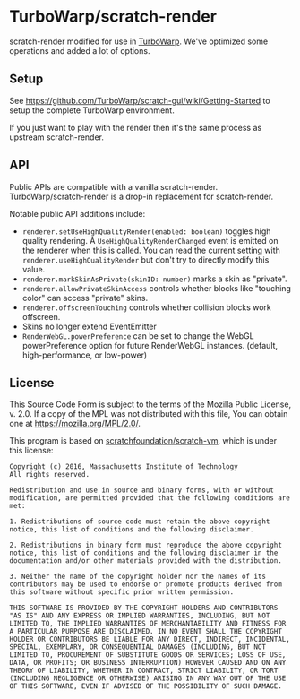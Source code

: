 # TurboWarp/scratch-render

scratch-render modified for use in [TurboWarp](https://turbowarp.org/). We've optimized some operations and added a lot of options.

## Setup

See https://github.com/TurboWarp/scratch-gui/wiki/Getting-Started to setup the complete TurboWarp environment.

If you just want to play with the render then it's the same process as upstream scratch-render.

## API

Public APIs are compatible with a vanilla scratch-render. TurboWarp/scratch-render is a drop-in replacement for scratch-render.

Notable public API additions include:

- `renderer.setUseHighQualityRender(enabled: boolean)` toggles high quality rendering. A `UseHighQualityRenderChanged` event is emitted on the renderer when this is called. You can read the current setting with `renderer.useHighQualityRender` but don't try to directly modify this value.
- `renderer.markSkinAsPrivate(skinID: number)` marks a skin as "private".
- `renderer.allowPrivateSkinAccess` controls whether blocks like "touching color" can access "private" skins.
- `renderer.offscreenTouching` controls whether collision blocks work offscreen.
- Skins no longer extend EventEmitter
- `RenderWebGL.powerPreference` can be set to change the WebGL powerPreference option for future RenderWebGL instances. (default, high-performance, or low-power)

## License

This Source Code Form is subject to the terms of the Mozilla Public License, v. 2.0. If a copy of the MPL was not distributed with this file, You can obtain one at https://mozilla.org/MPL/2.0/.

This program is based on [scratchfoundation/scratch-vm](https://github.com/scratchfoundation/scratch-vm), which is under this license:

```
Copyright (c) 2016, Massachusetts Institute of Technology
All rights reserved.

Redistribution and use in source and binary forms, with or without modification, are permitted provided that the following conditions are met:

1. Redistributions of source code must retain the above copyright notice, this list of conditions and the following disclaimer.

2. Redistributions in binary form must reproduce the above copyright notice, this list of conditions and the following disclaimer in the documentation and/or other materials provided with the distribution.

3. Neither the name of the copyright holder nor the names of its contributors may be used to endorse or promote products derived from this software without specific prior written permission.

THIS SOFTWARE IS PROVIDED BY THE COPYRIGHT HOLDERS AND CONTRIBUTORS "AS IS" AND ANY EXPRESS OR IMPLIED WARRANTIES, INCLUDING, BUT NOT LIMITED TO, THE IMPLIED WARRANTIES OF MERCHANTABILITY AND FITNESS FOR A PARTICULAR PURPOSE ARE DISCLAIMED. IN NO EVENT SHALL THE COPYRIGHT HOLDER OR CONTRIBUTORS BE LIABLE FOR ANY DIRECT, INDIRECT, INCIDENTAL, SPECIAL, EXEMPLARY, OR CONSEQUENTIAL DAMAGES (INCLUDING, BUT NOT LIMITED TO, PROCUREMENT OF SUBSTITUTE GOODS OR SERVICES; LOSS OF USE, DATA, OR PROFITS; OR BUSINESS INTERRUPTION) HOWEVER CAUSED AND ON ANY THEORY OF LIABILITY, WHETHER IN CONTRACT, STRICT LIABILITY, OR TORT (INCLUDING NEGLIGENCE OR OTHERWISE) ARISING IN ANY WAY OUT OF THE USE OF THIS SOFTWARE, EVEN IF ADVISED OF THE POSSIBILITY OF SUCH DAMAGE.
```

<!--

## scratch-render
#### WebGL-based rendering engine for Scratch 3.0

[![CircleCI](https://circleci.com/gh/LLK/scratch-render/tree/develop.svg?style=shield&circle-token=310da166a745295d515b3b90f3bad10f23b84405)](https://circleci.com/gh/LLK/scratch-render?branch=develop)

[![Greenkeeper badge](https://badges.greenkeeper.io/LLK/scratch-render.svg)](https://greenkeeper.io/)

## Installation
```bash
npm install https://github.com/LLK/scratch-render.git
```

## Setup
```html
<!DOCTYPE html>
<html lang="en">
    <head>
        <meta charset="UTF-8">
        <title>Scratch WebGL rendering demo</title>
    </head>

    <body>
        <canvas id="myStage"></canvas>
        <canvas id="myDebug"></canvas>
    </body>
</html>
```

```js
var canvas = document.getElementById('myStage');
var debug = document.getElementById('myDebug');

// Instantiate the renderer
var renderer = new require('scratch-render')(canvas);

// Connect to debug canvas
renderer.setDebugCanvas(debug);

// Start drawing
function drawStep() {
    renderer.draw();
    requestAnimationFrame(drawStep);
}
drawStep();

// Connect to worker (see "playground" example)
var worker = new Worker('worker.js');
renderer.connectWorker(worker);
```

## Standalone Build
```bash
npm run build
```

```html
<script src="/path/to/render.js"></script>
<script>
    var renderer = new window.RenderWebGLLocal();
    // do things
</script>
```

## Testing
```bash
npm test
```

## Donate
We provide [Scratch](https://scratch.mit.edu) free of charge, and want to keep it that way! Please consider making a [donation](https://secure.donationpay.org/scratchfoundation/) to support our continued engineering, design, community, and resource development efforts. Donations of any size are appreciated. Thank you!

-->

